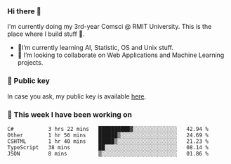 ### Hi there 👋

I'm currently doing my 3rd-year Comsci @ RMIT University. This is the place where I build stuff 👀. 

- 🌱I’m currently learning AI, Statistic, OS and Unix stuff.
- 👯 I’m looking to collaborate on Web Applications and Machine Learning projects.

### 🔑 Public key

In case you ask, my public key is available [here](https://public.auspham.dev/).

### 📅 This week I have been working on
<!--START_SECTION:waka-->
```text
C#           3 hrs 22 mins   ██████████▓░░░░░░░░░░░░░░   42.94 % 
Other        1 hr 56 mins    ██████▒░░░░░░░░░░░░░░░░░░   24.69 % 
CSHTML       1 hr 40 mins    █████▒░░░░░░░░░░░░░░░░░░░   21.23 % 
TypeScript   38 mins         ██░░░░░░░░░░░░░░░░░░░░░░░   08.14 % 
JSON         8 mins          ▒░░░░░░░░░░░░░░░░░░░░░░░░   01.86 % 
```
<!--END_SECTION:waka-->

<!--
**rockmanvnx6/rockmanvnx6** is a ✨ _special_ ✨ repository because its `README.md` (this file) appears on your GitHub profile.

Here are some ideas to get you started:

- 🔭 I’m currently working on ...
- 🌱 I’m currently learning ...
- 👯 I’m looking to collaborate on ...
- 🤔 I’m looking for help with ...
- 💬 Ask me about ...
- 📫 How to reach me: ...
- 😄 Pronouns: ...
- ⚡ Fun fact: ...
-->
